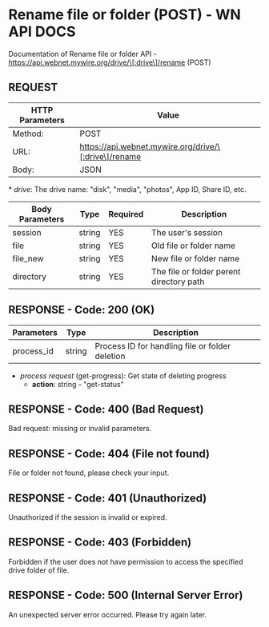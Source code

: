 # Rename file or folder (POST) - WN API DOCS

Documentation of Rename file or folder API - https://api.webnet.mywire.org/drive/\[:drive\]/rename (POST)

## REQUEST

| **HTTP Parameters**   | **Value**                                             |
|-----------------------|-------------------------------------------------------|
| Method:              	| POST                                                  |
| URL:                	| https://api.webnet.mywire.org/drive/\[:drive\]/rename |
| Body:               	| JSON                                                  |

\* _drive_: The drive name: "disk", "media", "photos", App ID, Share ID, etc.

| **Body Parameters**  | **Type**  | **Required** | **Description**                              |
|----------------------|-----------|--------------|----------------------------------------------|
| session              | string    | YES          | The user's session                           |
| file                 | string    | YES          | Old file or folder name                      |
| file_new             | string    | YES          | New file or folder name                      |
| directory            | string    | YES          | The file or folder perent directory path     |

## RESPONSE - Code: 200 (OK)


| **Parameters**  | **Type**  | **Description**                                 |
|-----------------|-----------|-------------------------------------------------|
| process_id      | string    | Process ID for handling file or folder deletion |

* _process request_ (get-progress): Get state of deleting progress
  - **action**: string - "get-status"
  

## RESPONSE - Code: 400 (Bad Request)

Bad request: missing or invalid parameters.

## RESPONSE - Code: 404 (File not found)

File or folder not found, please check your input.

## RESPONSE - Code: 401 (Unauthorized)

Unauthorized if the session is invalid or expired.

## RESPONSE - Code: 403 (Forbidden)

Forbidden if the user does not have permission to access the specified drive folder of file.
 
## RESPONSE - Code: 500 (Internal Server Error)

An unexpected server error occurred. Please try again later.

